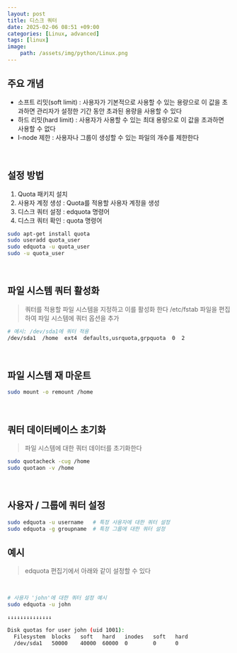 ```yaml
---
layout: post
title: 디스크 쿼터
date: 2025-02-06 08:51 +09:00
categories: [Linux, advanced]
tags: [linux]
image:
    path: /assets/img/python/Linux.png
---
```


## 주요 개념
- 소프트 리밋(soft limit) : 사용자가 기본적으로 사용할 수 있는 용량으로 이 값을 초과하면 관리자가 설정한 기간 동안 초과된 용량을 사용할 수 있다
- 하드 리밋(hard limit) : 사용자가 사용할 수 있는 최대 용량으로 이 값을 초과하면 사용할 수 없다
- I-node 제한 : 사용자나 그룹이 생성할 수 있는 파일의 개수를 제한한다


<br>

## 설정 방법
1. Quota 패키지 설치
2. 사용자 계정 생성 : Quota를 적용할 사용자 계정을 생성
3. 디스크 쿼터 설정 : edquota 명령어
4. 디스크 쿼터 확인 : quota 명령어
```bash
sudo apt-get install quota
sudo useradd quota_user
sudo edquota -u quota_user
sudo -u quota_user
```


<br>

## 파일 시스템 쿼터 활성화
> 쿼터를 적용할 파일 시스템을 지정하고 이를 활성화 한다
> /etc/fstab 파일을 편집하여 파일 시스템에 쿼터 옵션을 추가
```bash
# 예시: /dev/sda1에 쿼터 적용
/dev/sda1  /home  ext4  defaults,usrquota,grpquota  0  2
```

<br>

## 파일 시스템 재 마운트
```bash
sudo mount -o remount /home
```

<br>

## 쿼터 데이터베이스 초기화
> 파일 시스템에 대한 쿼터 데이터를 초기화한다
```bash
sudo quotacheck -cug /home
sudo quotaon -v /home
```

<br>

## 사용자 / 그룹에 쿼터 설정
```bash
sudo edquota -u username   # 특정 사용자에 대한 쿼터 설정
sudo edquota -g groupname  # 특정 그룹에 대한 쿼터 설정
```

## 예시
> edquota 편집기에서 아래와 같이 설정할 수 있다

<br>

```bash
# 사용자 'john'에 대한 쿼터 설정 예시
sudo edquota -u john

↓↓↓↓↓↓↓↓↓↓↓↓↓↓

Disk quotas for user john (uid 1001):
  Filesystem  blocks   soft   hard   inodes   soft   hard
  /dev/sda1   50000    40000  60000  0        0      0
```